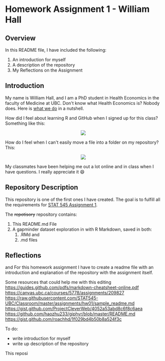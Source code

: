 # Homework Assignment 1 - William Hall

## Overview
In this README file, I have included the following:
1. An introduction for myself
2. A description of the repository
3. My Reflections on the Assignment

## Introduction
My name is William Hall, and I am a PhD student in Health Economics in the faculty of Medicine at UBC. Don't know what Health Economics is? Nobody does. Here is [what we do](https://en.wikipedia.org/wiki/Health_economics) in a nutshell.

How did I feel about learning R and GitHub when I signed up for this class? Something like this:
<p align="center">
  <img src="https://raw.githubusercontent.com/haozhu233/giphyr/master/img/exciting_rDbelKPujYEBq.gif">
</p>

How do I feel when I can't easily move a file into a folder on my repository? This:
<p align="center">
  <img src="https://media2.giphy.com/media/11tTNkNy1SdXGg/200_d.gif">
</p>

My classmates have been helping me out a lot online and in class when I have questions. I really appreciate it :smile:

## Repository Description
This repository is one of the first ones I have created. The goal is to fulfill all the requirements for [STAT 545 Assignment 1](https://github.com/STAT545-UBC/Classroom/blob/master/assignments/hw01/hw01.md).

The ~~repotisory~~ repository contains:
1. This README.md File
2. A gapminder dataset exploration in with R Markdown, saved in both:
      1. .RMd and
      2. .md files

## Reflections



and 
For this homework assignment I have to create a readme file with an introduction and explanation of the repository with the assignment itself.



Some resources that could help me with this editing
https://guides.github.com/pdfs/markdown-cheatsheet-online.pdf
https://canvas.ubc.ca/courses/5778/assignments/209827
https://raw.githubusercontent.com/STAT545-UBC/Classroom/master/assignments/hw01/sample_readme.md
https://gist.github.com/ProjectCleverWeb/4052a53abd8c6f8c6aea
https://github.com/haozhu233/giphyr/blob/master/README.md
https://gist.github.com/roachhd/1f029bd4b50b8a524f3c

To do:
- write introduction for myself
- write up description of the repository

This reposi
